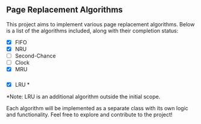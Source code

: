 ## Page Replacement Algorithms

This project aims to implement various page replacement algorithms. Below is a list of the algorithms included, along with their completion status:

- [x] FIFO
- [x] NRU
- [ ] Second-Chance
- [ ] Clock
- [x] MRU 
###
- [x] LRU *

*Note: LRU is an additional algorithm outside the initial scope.

Each algorithm will be implemented as a separate class with its own logic and functionality. Feel free to explore and contribute to the project!

